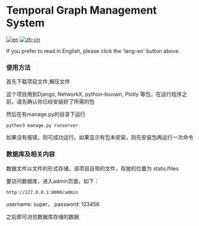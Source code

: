 # Temporal Graph Management System
[![en](https://img.shields.io/badge/lang-en-red.svg)](https://github.com/WeiqiangYu0528/data_analysis/blob/master/README.md)
[![zh-cn](https://img.shields.io/badge/lang-zh--cn-blue.svg)](https://github.com/WeiqiangYu0528/data_analysis/blob/master/README.zh-cn.md)

If you prefer to read in English, please click the 'lang-en' button above.
### 使用方法
首先下载项目文件,解压文件

这个项目用到Django, NetworkX, python-louvain, Plotly 等包，在运行程序之前，请先确认你已经安装好了所需的包

然后在有manage.py的目录下运行
```
python3 manage.py runserver
```
如果没有报错，则可成功运行。如果显示有包未安装，则先安装包再运行一次命令

### 数据库及相关内容
数据文件以文件的形式存储。该项目自带的文件，存放的位置为 static/files

要访问数据库，进入admin页面，如下：

```
http://127.0.0.1:8000/admin
```
username: super， password: 123456

之后即可浏览数据库存储的数据
